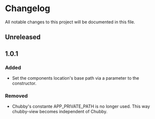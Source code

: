 # Changelog
All notable changes to this project will be documented in this file.

## Unreleased

## 1.0.1

### Added
- Set the components location's base path via a parameter to the constructor.

### Removed
- Chubby's constante APP_PRIVATE_PATH is no longer used. This way chubby-view becomes independent of Chubby.   
 